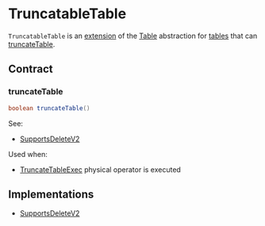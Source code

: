 # TruncatableTable

`TruncatableTable` is an [extension](#contract) of the [Table](Table.md) abstraction for [tables](#implementations) that can [truncateTable](#truncateTable).

## Contract

### <span id="truncateTable"> truncateTable

```java
boolean truncateTable()
```

See:

* [SupportsDeleteV2](SupportsDeleteV2.md#truncateTable)

Used when:

* [TruncateTableExec](../physical-operators/TruncateTableExec.md) physical operator is executed

## Implementations

* [SupportsDeleteV2](SupportsDeleteV2.md)
